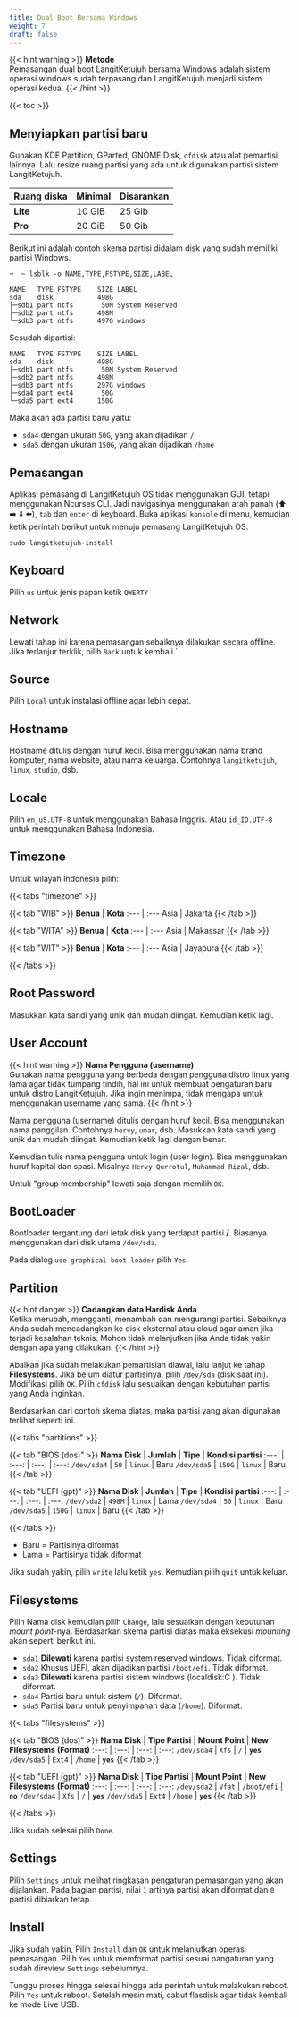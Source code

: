 ```yaml
---
title: Dual Boot Bersama Windows
weight: 7
draft: false
---
```


{{< hint warning >}}
**Metode**\
Pemasangan dual boot LangitKetujuh bersama Windows adalah sistem operasi windows sudah terpasang dan LangitKetujuh menjadi sistem operasi kedua.
{{< /hint >}}

{{< toc >}}

## Menyiapkan partisi baru

Gunakan KDE Partition, GParted, GNOME Disk, `cfdisk` atau alat pemartisi lainnya. Lalu resize ruang partisi yang ada untuk digunakan partisi sistem LangitKetujuh.

**Ruang diska**   | **Minimal**         | **Disarankan**
:---              | :---                | :---
**Lite**          | 10 GiB              | 25 Gib
**Pro**           | 20 GiB              | 50 Gib

Berikut ini adalah contoh skema partisi didalam disk yang sudah memiliki partisi Windows.

```
➜  ~ lsblk -o NAME,TYPE,FSTYPE,SIZE,LABEL

NAME   TYPE FSTYPE    SIZE LABEL
sda    disk           498G                 
├─sdb1 part ntfs       50M System Reserved 
├─sdb2 part ntfs      498M 
└─sdb3 part ntfs      497G windows
```

Sesudah dipartisi:

```
NAME   TYPE FSTYPE    SIZE LABEL
sda    disk           498G
├─sdb1 part ntfs       50M System Reserved
├─sdb2 part ntfs      498M 
├─sdb3 part ntfs      297G windows
├─sda4 part ext4       50G
└─sda5 part ext4      150G
```

Maka akan ada partisi baru yaitu:

* `sda4` dengan ukuran `50G`, yang akan dijadikan `/`
* `sda5` dengan ukuran `150G`, yang akan dijadikan `/home`

## Pemasangan

Aplikasi pemasang di LangitKetujuh OS tidak menggunakan GUI, tetapi menggunakan Ncurses CLI. Jadi navigasinya menggunakan arah panah (⬆️ ➡️ ⬇️ ⬅️), `tab` dan `enter` di keyboard.
Buka aplikasi `konsole` di menu, kemudian ketik perintah berikut untuk menuju pemasang LangitKetujuh OS.

```shell
sudo langitketujuh-install
```

## Keyboard

Pilih `us` untuk jenis papan ketik `QWERTY`

## Network

Lewati tahap ini karena pemasangan sebaiknya dilakukan secara offline. Jika terlanjur terklik, pilih `Back` untuk kembali.`

## Source

Pilih `Local` untuk instalasi offline agar lebih cepat.

## Hostname

Hostname ditulis dengan huruf kecil. Bisa menggunakan nama brand komputer, nama website, atau nama keluarga. Contohnya `langitketujuh`, `linux`, `studio`, dsb.

## Locale

Pilih `en_uS.UTF-8` untuk menggunakan Bahasa Inggris. Atau `id_ID.UTF-8` untuk menggunakan Bahasa Indonesia.

## Timezone

Untuk wilayah Indonesia pilih:

{{< tabs "timezone" >}}

{{< tab "WIB" >}}
**Benua** | **Kota**
:--- | :---
Asia | Jakarta
{{< /tab >}}

{{< tab "WITA" >}}
**Benua** | **Kota**
:--- | :---
Asia | Makassar
{{< /tab >}}

{{< tab "WIT" >}}
**Benua** | **Kota**
:--- | :---
Asia | Jayapura
{{< /tab >}}

{{< /tabs >}}

## Root Password

Masukkan kata sandi yang unik dan mudah diingat. Kemudian ketik lagi.

## User Account
{{< hint warning >}}
**Nama Pengguna (username)**\
Gunakan nama pengguna yang berbeda dengan pengguna distro linux yang lama agar tidak tumpang tindih, hal ini untuk membuat pengaturan baru untuk distro LangitKetujuh. Jika ingin menimpa, tidak mengapa untuk menggunakan username yang sama.
{{< /hint >}}

Nama pengguna (username) ditulis dengan huruf kecil. Bisa menggunakan nama panggilan. Contohnya `hervy`, `umar`, dsb.
Masukkan kata sandi yang unik dan mudah diingat. Kemudian ketik lagi dengan benar.

Kemudian tulis nama pengguna untuk login (user login). Bisa menggunakan huruf kapital dan spasi. Misalnya `Hervy Qurrotul`, `Muhammad Rizal`, dsb.

Untuk "group membership" lewati saja dengan memilih `OK`.

## BootLoader

Bootloader tergantung dari letak disk yang terdapat partisi **/**. Biasanya menggunakan dari disk utama `/dev/sda`.

Pada dialog `use graphical boot loader` pilih `Yes`.

## Partition

{{< hint danger >}}
**Cadangkan data Hardisk Anda**\
Ketika merubah, mengganti, menambah dan mengurangi partisi. Sebaiknya Anda sudah mencadangkan ke disk eksternal atau cloud agar aman jika terjadi kesalahan teknis. Mohon tidak melanjutkan jika Anda tidak yakin dengan apa yang dilakukan.
{{< /hint >}}

Abaikan jika sudah melakukan pemartisian diawal, lalu lanjut ke tahap **Filesystems**. Jika belum diatur partisinya, pilih `/dev/sda` (disk saat ini). Modifikasi pilih `OK`. Pilih `cfdisk` lalu sesuaikan dengan kebutuhan partisi yang Anda inginkan. 

Berdasarkan dari contoh skema diatas, maka partisi yang akan digunakan terlihat seperti ini.

{{< tabs "partitions" >}}

{{< tab "BIOS (dos)" >}}
**Nama Disk** | **Jumlah**  | **Tipe** | **Kondisi partisi**
:---:         | :---:       | :---:    | :---:
`/dev/sda4`   | `50`        | `linux`  | Baru
`/dev/sda5`   | `150G`      | `linux`  | Baru
{{< /tab >}}

{{< tab "UEFI (gpt)" >}}
**Nama Disk** | **Jumlah**  | **Tipe** | **Kondisi partisi**
:---:         | :---:       | :---:    | :---:
`/dev/sda2`   | `498M`      | `linux`  | Lama
`/dev/sda4`   | `50`        | `linux`  | Baru
`/dev/sda5`   | `150G`      | `linux`  | Baru
{{< /tab >}}

{{< /tabs >}}

* Baru = Partisinya diformat
* Lama = Partisinya tidak diformat

Jika sudah yakin, pilih `write` lalu ketik `yes`. Kemudian pilih `quit` untuk keluar.

## Filesystems

Pilih Nama disk kemudian pilih `Change`, lalu sesuaikan dengan kebutuhan _mount point_-nya. Berdasarkan skema partisi diatas maka eksekusi _mounting_ akan seperti berikut ini.

- `sda1` **Dilewati** karena partisi system reserved windows. Tidak diformat.
- `sda2` Khusus UEFI, akan dijadikan partisi `/boot/efi`. Tidak diformat.
- `sda3` **Dilewati** karena partisi sistem windows (localdisk:C ). Tidak diformat.
- `sda4` Partisi baru untuk sistem (`/`). Diformat.
- `sda5` Partisi baru untuk penyimpanan data (`/home`). Diformat.

{{< tabs "filesystems" >}}

{{< tab "BIOS (dos)" >}}
**Nama Disk**   | **Tipe Partisi**  | **Mount Point**   | **New Filesystems (Format)**
:---:           | :---:             | :---:             | :---:
`/dev/sda4`     | `Xfs`             | `/`               | **`yes`**
`/dev/sda5`     | `Ext4`            | `/home`           | **`yes`**
{{< /tab >}}

{{< tab "UEFI (gpt)" >}}
**Nama Disk**   | **Tipe Partisi**  | **Mount Point**   | **New Filesystems (Format)**
:---:           | :---:             | :---:             | :---:
`/dev/sda2`     | `Vfat`            | `/boot/efi`       | **`no`**
`/dev/sda4`     | `Xfs`             | `/`               | **`yes`**
`/dev/sda5`     | `Ext4`            | `/home`           | **`yes`**
{{< /tab >}}

{{< /tabs >}}

Jika sudah selesai pilih `Done`.

## Settings

Pilih `Settings` untuk melihat ringkasan pengaturan pemasangan yang akan dijalankan. Pada bagian partisi, nilai `1` artinya partisi akan diformat dan `0` partisi dibiarkan tetap.

## Install

Jika sudah yakin, Pilih `Install` dan `OK` untuk melanjutkan operasi pemasangan. Pilih `Yes` untuk memformat partisi sesuai pangaturan yang sudah direview `Settings` sebelumnya.

Tunggu proses hingga selesai hingga ada perintah untuk melakukan reboot. Pilih `Yes` untuk reboot. Setelah mesin mati, cabut flasdisk agar tidak kembali ke mode Live USB.
